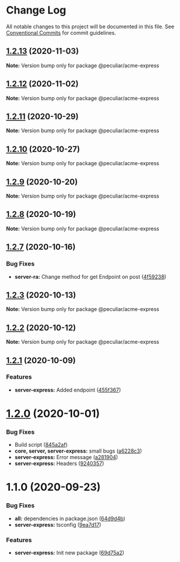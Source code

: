# Change Log

All notable changes to this project will be documented in this file.
See [Conventional Commits](https://conventionalcommits.org) for commit guidelines.

## [1.2.13](https://github.com/PeculiarVentures/acme-ts/compare/v1.2.12...v1.2.13) (2020-11-03)

**Note:** Version bump only for package @peculiar/acme-express





## [1.2.12](https://github.com/PeculiarVentures/acme-ts/compare/v1.2.11...v1.2.12) (2020-11-02)

**Note:** Version bump only for package @peculiar/acme-express





## [1.2.11](https://github.com/PeculiarVentures/acme-ts/compare/v1.2.10...v1.2.11) (2020-10-29)

**Note:** Version bump only for package @peculiar/acme-express





## [1.2.10](https://github.com/PeculiarVentures/acme-ts/compare/v1.2.9...v1.2.10) (2020-10-27)

**Note:** Version bump only for package @peculiar/acme-express





## [1.2.9](https://github.com/PeculiarVentures/acme-ts/compare/v1.2.8...v1.2.9) (2020-10-20)

**Note:** Version bump only for package @peculiar/acme-express





## [1.2.8](https://github.com/PeculiarVentures/acme-ts/compare/v1.2.7...v1.2.8) (2020-10-19)

**Note:** Version bump only for package @peculiar/acme-express





## [1.2.7](https://github.com/PeculiarVentures/acme-ts/compare/v1.2.6...v1.2.7) (2020-10-16)


### Bug Fixes

* **server-ra:** Change method for get Endpoint on post ([4f59238](https://github.com/PeculiarVentures/acme-ts/commit/4f5923858fe441bf3ddfb2267314f92be3ded871))





## [1.2.3](https://github.com/PeculiarVentures/acme-ts/compare/v1.2.2...v1.2.3) (2020-10-13)

**Note:** Version bump only for package @peculiar/acme-express





## [1.2.2](https://github.com/PeculiarVentures/acme-ts/compare/v1.2.1...v1.2.2) (2020-10-12)

**Note:** Version bump only for package @peculiar/acme-express





## [1.2.1](https://github.com/PeculiarVentures/acme-ts/compare/v1.2.0...v1.2.1) (2020-10-09)


### Features

* **server-express:** Added endpoint ([455f367](https://github.com/PeculiarVentures/acme-ts/commit/455f3679d6d2281270cdb2e331b7328263b66d0b))





# [1.2.0](https://github.com/PeculiarVentures/acme-ts/compare/v1.1.0...v1.2.0) (2020-10-01)


### Bug Fixes

* Build script ([845a2af](https://github.com/PeculiarVentures/acme-ts/commit/845a2af0a596fdb18b2cd3260779c1b05cdd9120))
* **core, server, server-express:** small bugs ([a6228c3](https://github.com/PeculiarVentures/acme-ts/commit/a6228c3432ed8fc9dea7f01afbac73f3d9ca185c))
* **server-express:** Error message ([a281904](https://github.com/PeculiarVentures/acme-ts/commit/a28190410762b50ea9191ed09e823fa1365ed2ac))
* **server-express:** Headers ([9240357](https://github.com/PeculiarVentures/acme-ts/commit/9240357dcfa1aeb19e0702ea6bb263993fd7cad1))





# 1.1.0 (2020-09-23)


### Bug Fixes

* **all:** dependencies in package.json ([64d9d4b](https://github.com/PeculiarVentures/acme-ts/commit/64d9d4b220c1601d493d08fbd1517fe0c658962a))
* **server-express:** tsconfig ([9ea7d17](https://github.com/PeculiarVentures/acme-ts/commit/9ea7d170c4460962a2eb193f117992ced0ec9b96))


### Features

* **server-express:** Init new package ([69d75a2](https://github.com/PeculiarVentures/acme-ts/commit/69d75a2cfe808b58708b548fe293593c0dcfbcf4))

